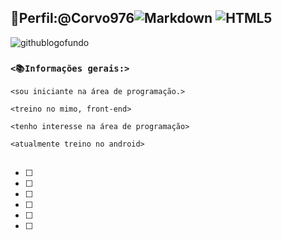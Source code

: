##  **👤Perfil:@Corvo976**![Markdown](https://img.shields.io/badge/Markdown-000?style=for-the-badge&logo=markdown) ![HTML5](https://img.shields.io/badge/HTML5-E34F26?style=for-the-badge&logo=html5&logoColor=white)


![githublogofundo](https://cdn.icon-icons.com/icons2/2429/PNG/512/github_logo_icon_147285.png)

### ```<📚Informações gerais:>```

```<sou iniciante na área de programação.>```

```<treino no mimo, front-end>```

```<tenho interesse na área de programação>```

```<atualmente treino no android>```

## <Soft skills:>
- [ ]
- [ ]
- [ ]
- [ ]
- [ ]
- [ ]




